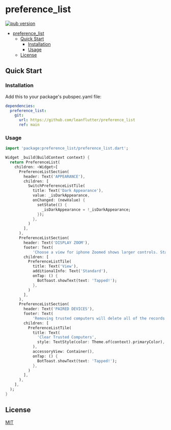 # preference_list

[![pub version][pub-image]][pub-url]

[pub-image]: https://img.shields.io/pub/v/preference_list.svg
[pub-url]: https://pub.dev/packages/preference_list

<!-- START doctoc generated TOC please keep comment here to allow auto update -->
<!-- DON'T EDIT THIS SECTION, INSTEAD RE-RUN doctoc TO UPDATE -->

- [preference_list](#preference_list)
  - [Quick Start](#quick-start)
    - [Installation](#installation)
    - [Usage](#usage)
  - [License](#license)

<!-- END doctoc generated TOC please keep comment here to allow auto update -->

## Quick Start

### Installation

Add this to your package's pubspec.yaml file:

```yaml
dependencies:
  preference_list:
    git:
      url: https://github.com/leanflutter/preference_list
      ref: main
```

### Usage

```dart
import 'package:preference_list/preference_list.dart';

Widget _build(BuildContext context) {
  return PreferenceList(
    children: <Widget>[
      PreferenceListSection(
        header: Text('APPEARANCE'),
        children: [
          SwitchPreferenceListTile(
            title: Text('Dark Appearance'),
            value: _isDarkAppearance,
            onChanged: (newValue) {
              setState(() {
                _isDarkAppearance = !_isDarkAppearance;
              });
            },
          )
        ],
      ),
      PreferenceListSection(
        header: Text('DISPLAY ZOOM'),
        footer: Text(
            'Choose a view for iphone Zoomed shows larger controls. Standard shows more content'),
        children: [
          PreferenceListTile(
            title: Text('View'),
            additionalInfo: Text('Standard'),
            onTap: () {
              BotToast.showText(text: 'Tapped!');
            },
          )
        ],
      ),
      PreferenceListSection(
        header: Text('PAIRED DEVICES'),
        footer: Text(
            'Removing trusted computers will delete all of the records of computers that you have paired with previously'),
        children: [
          PreferenceListTile(
            title: Text(
              'Clear Trusted Computers',
              style: TextStyle(color: Theme.of(context).primaryColor),
            ),
            accessoryView: Container(),
            onTap: () {
              BotToast.showText(text: 'Tapped!');
            },
          )
        ],
      ),
    ],
  );
}
```

## License

[MIT](./LICENSE)
